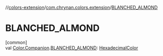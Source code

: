 //[colors-extension](../../index.md)/[com.chrynan.colors.extension](index.md)/[BLANCHED_ALMOND](-b-l-a-n-c-h-e-d_-a-l-m-o-n-d.md)

# BLANCHED_ALMOND

[common]\
val [Color.Companion](../../../colors-core/colors-core/com.chrynan.colors/-color/-companion/index.md).[BLANCHED_ALMOND](-b-l-a-n-c-h-e-d_-a-l-m-o-n-d.md): [HexadecimalColor](../../../colors-core/colors-core/com.chrynan.colors/-hexadecimal-color/index.md)
